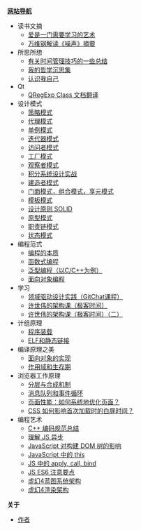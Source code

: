 **[网站导航](doc/guide)**

- 读书文摘
	- [爱是一门需要学习的艺术](doc/read/love.md)
	- [万维钢解读《噪声》摘要](doc/read/noise.md)
- 所思所想
	- [有关时间管理技巧的一些总结](doc/think/manage_time.md)
	- [我的哲学沉思集](doc/think/philosophy.md)
	- [认识我自己](doc/think/three_outlooks.md)
- Qt
	- [QRegExp Class 文档翻译](doc/code/QRegExp.md)
- 设计模式
	- [策略模式](doc/code/pattern_01.md)
	- [代理模式](doc/code/pattern_02.md)
	- [单例模式](doc/code/pattern_03.md)
	- [迭代器模式](doc/code/pattern_04.md)
	- [访问者模式](doc/code/pattern_05.md)
	- [工厂模式](doc/code/pattern_06.md)
	- [观察者模式](doc/code/pattern_07.md)
	- [积分系统设计实战](doc/code/pattern_08.md)
	- [建造者模式](doc/code/pattern_09.md)
	- [门面模式，组合模式，享元模式](doc/code/pattern_10.md)
	- [模板模式](doc/code/pattern_11.md)
	- [设计原则 SOLID](doc/code/pattern_12.md)
	- [原型模式](doc/code/pattern_13.md)
	- [职责链模式](doc/code/pattern_14.md)
	- [状态模式](doc/code/pattern_15.md)
- 编程范式
	- [编程的本质](doc/code/paradigm_essence.md)
	- [函数式编程](doc/code/paradigm_func.md)
	- [泛型编程（以C/C++为例）](doc/code/paradigm_generic.md)
	- [面向对象编程](doc/code/paradigm_oo.md)
- 学习
	- [领域驱动设计实践（GitChat课程）](doc/code/js_01.md)
	- [许世伟的架构课（极客时间）](doc/code/js_02.md)
	- [许世伟的架构课（极客时间）（二）](doc/code/js_03.md)
- 计组原理
	- [程序装载](doc/code/CS_01.md)
	- [ELF和静态链接](doc/code/CS_02.md)
- 编译原理之美
	- [面向对象的实现](doc/code/compilation_01.md)
	- [作用域和生存期](doc/code/compilation_02.md)
- 浏览器工作原理
	- [分层与合成机制](doc/code/browser_01.md)
	- [消息队列和事件循环](doc/code/browser_02.md)
	- [页面性能：如何系统地优化页面？](doc/code/browser_03.md)
	- [CSS 如何影响首次加载时的白屏时间？](doc/code/browser_04.md)
- 编程艺术
	- [C++ 编码规范总结](doc/code/C-style.md)
	- [理解 JS 异步](doc/code/js_04.md)
	- [JavaScript 对构建 DOM 树的影响](doc/code/js_05.md)
	- [JavaScript 中的 this](doc/code/js_06.md)
	- [JS 中的 apply, call, bind](doc/code/js_07.md)
	- [JS ES6 注意要点](doc/code/js_08.md)
	- [虚幻4蓝图系统架构](doc/code/unreal_01.md)
	- [虚幻4渲染架构](doc/code/unreal_02.md)

**关于**
- [作者](about/me)
